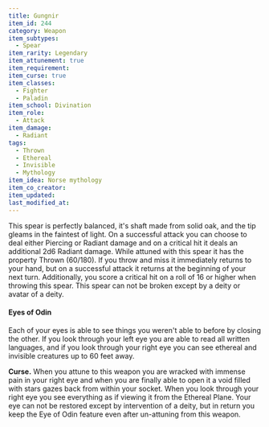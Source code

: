 ```yaml
---
title: Gungnir
item_id: 244
category: Weapon
item_subtypes:
  - Spear
item_rarity: Legendary
item_attunement: true
item_requirement:
item_curse: true
item_classes:
  - Fighter
  - Paladin
item_school: Divination
item_role:
  - Attack
item_damage:
  - Radiant
tags:
  - Thrown
  - Ethereal
  - Invisible
  - Mythology
item_idea: Norse mythology
item_co_creator:
item_updated:
last_modified_at:
---
```


This spear is perfectly balanced, it's shaft made from solid oak, and the tip gleams in the faintest of light. On a successful attack you can choose to deal either Piercing or Radiant damage and on a critical hit it deals an additional 2d6 Radiant damage.
While attuned with this spear it has the property Thrown (60/180). If you throw and miss it immediately returns to your hand, but on a successful attack it returns at the beginning of your next turn. Additionally, you score a critical hit on a roll of 16 or higher when throwing this spear. This spear can not be broken except by a deity or avatar of a deity. 

#### Eyes of Odin

Each of your eyes is able to see things you weren't able to before by closing the other. If you look through your left eye you are able to read all written languages, and if you look through your right eye you can see ethereal and invisible creatures up to 60 feet away.

**Curse.** When you attune to this weapon you are wracked with immense pain in your right eye and when you are finally able to open it a void filled with stars gazes back from within your socket. When you look through your right eye you see everything as if viewing it from the Ethereal Plane. Your eye can not be restored except by intervention of a deity, but in return you keep the Eye of Odin feature even after un-attuning from this weapon.
